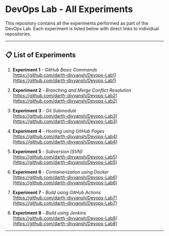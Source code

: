 # DevOps Lab - All Experiments

This repository contains all the experiments performed as part of the DevOps Lab. Each experiment is listed below with direct links to individual repositories.

---

## 📋 List of Experiments

1. **Experiment 1** - *GitHub Basic Commands*  
   [https://github.com/darth-divyansh/Devops-Lab1](https://github.com/darth-divyansh/Devops-Lab1)

2. **Experiment 2** - *Branching and Merge Conflict Resolution*  
   [https://github.com/darth-divyansh/Devops-Lab2](https://github.com/darth-divyansh/Devops-Lab2)

3. **Experiment 3** - *Git Submodule*  
   [https://github.com/darth-divyansh/Devops-Lab3](https://github.com/darth-divyansh/Devops-Lab3)

4. **Experiment 4** - *Hosting using GitHub Pages*  
   [https://github.com/darth-divyansh/Devops-Lab4](https://github.com/darth-divyansh/Devops-Lab4)

5. **Experiment 5** - *Subversion (SVN)*  
   [https://github.com/darth-divyansh/Devops-Lab5](https://github.com/darth-divyansh/Devops-Lab5)

6. **Experiment 6** - *Containerization using Docker*  
   [https://github.com/darth-divyansh/Devops-Lab6](https://github.com/darth-divyansh/Devops-Lab6)

7. **Experiment 7** - *Build using GitHub Actions*  
   [https://github.com/darth-divyansh/Devops-Lab7](https://github.com/darth-divyansh/Devops-Lab7)

8. **Experiment 8** - *Build using Jenkins*  
   [https://github.com/darth-divyansh/Devops-Lab8](https://github.com/darth-divyansh/Devops-Lab8)

---
